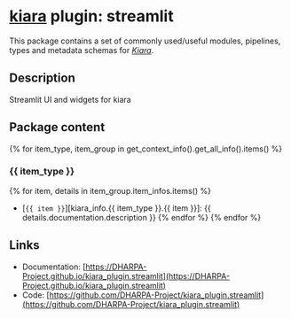 # [**kiara**](https://dharpa.org/kiara.documentation) plugin: streamlit

This package contains a set of commonly used/useful modules, pipelines, types and metadata schemas for [*Kiara*](https://github.com/DHARPA-project/kiara).

## Description

Streamlit UI and widgets for kiara

## Package content

{% for item_type, item_group in get_context_info().get_all_info().items() %}

### {{ item_type }}
{% for item, details in item_group.item_infos.items() %}
- [`{{ item }}`][kiara_info.{{ item_type }}.{{ item }}]: {{ details.documentation.description }}
{% endfor %}
{% endfor %}

## Links

 - Documentation: [https://DHARPA-Project.github.io/kiara_plugin.streamlit](https://DHARPA-Project.github.io/kiara_plugin.streamlit)
 - Code: [https://github.com/DHARPA-Project/kiara_plugin.streamlit](https://github.com/DHARPA-Project/kiara_plugin.streamlit)
